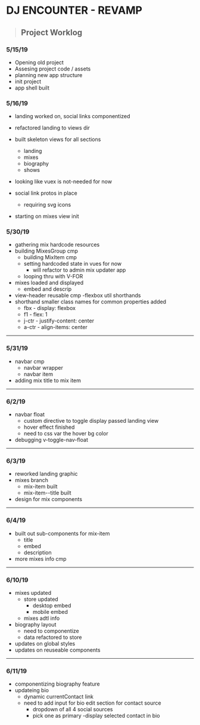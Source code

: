 # DJ ENCOUNTER - REVAMP

> ## Project Worklog

### 5/15/19

- Opening old project
- Assesing project code / assets
- planning new app structure
- init project
- app shell built

### 5/16/19

- landing worked on, social links componentized
- refactored landing to views dir
- built skeleton views for all sections
  - landing
  - mixes
  - biography
  - shows

- looking like vuex is not-needed for now
- social link protos in place
  - requiring svg icons

- starting on mixes view init

### 5/30/19

- gathering mix hardcode resources
- building MixesGroup cmp
  - building MixItem cmp
  - setting hardcoded state in vues for now
    - will refactor to admin mix updater app
  - looping thru with V-FOR
- mixes loaded and displayed
  - embed and descrip
- view-header reusable cmp
  -flexbox util shorthands
- shorthand smaller class names for common properties added
  - fbx - display: flexbox
  - f1 - flex: 1
  - j-ctr - justify-content: center
  - a-ctr - align-items: center

---

### 5/31/19

- navbar cmp
  - navbar wrapper
  - navbar item
- adding mix title to mix item

---

### 6/2/19

- navbar float
  - custom directive to toggle display passed landing view
  - hover effect finished
  - need to css var the hover bg color
- debugging v-toggle-nav-float

---

### 6/3/19

- reworked landing graphic
- mixes branch
  - mix-item built
  - mix-item--title built
- design for mix components

---

### 6/4/19

- built out sub-components for mix-item
  - title
  - embed
  - description
- more mixes info cmp

---

### 6/10/19

- mixes updated
  - store updated
    - desktop embed
    - mobile embed
  - mixes adtl info
- biography layout
  - need to componentize
  - data refactored to store
- updates on global styles
- updates on reuseable components

---

### 6/11/19

- componentizing biography feature
- updateing bio
  - dynamic currentContact link
  - need to add input for bio edit section for contact source
    - dropdown of all 4 social sources
    - pick one as primary
    -display selected contact in bio
  
